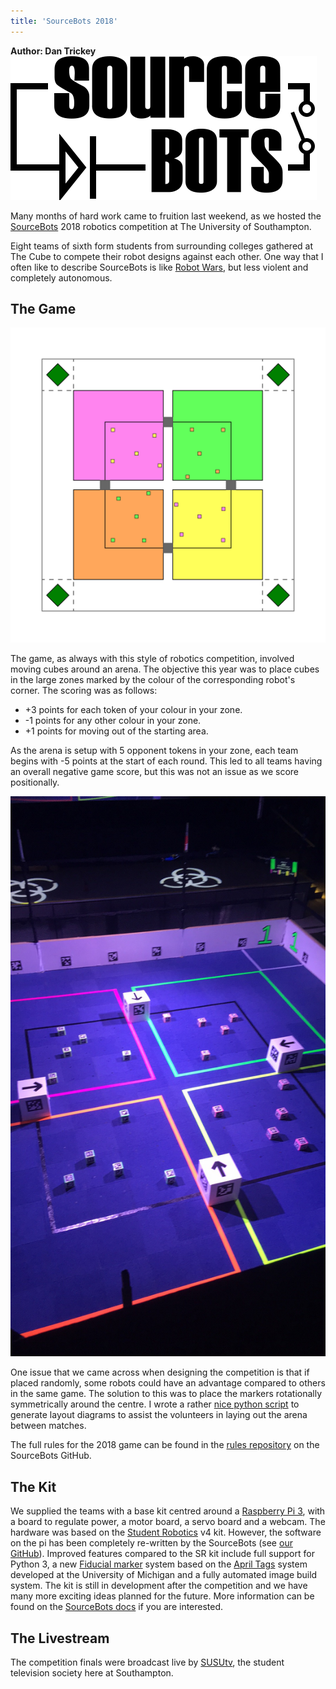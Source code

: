 ```yaml
---
title: 'SourceBots 2018'
---
```


**Author: Dan Trickey**
![](sblogo.svg)

Many months of hard work came to fruition last weekend, as we hosted the [SourceBots][sb] 2018 robotics competition at The University of Southampton.

Eight teams of sixth form students from surrounding colleges gathered at The Cube to compete their robot designs against each other. One way that I often like to describe SourceBots is like [Robot Wars][robot_wars], but less violent and completely autonomous.

## The Game

![](arena.svg)

The game, as always with this style of robotics competition, involved moving cubes around an arena. The objective this year was to place cubes in the large zones marked by the colour of the corresponding robot's corner. 
The scoring was as follows:

 - +3 points for each token of your colour in your zone.
 - -1 points for any other colour in your zone.
 - +1 points for moving out of the starting area.

As the arena is setup with 5 opponent tokens in your zone, each team begins with -5 points at the start of each round. This led to all teams having an overall negative game score, but this was not an issue as we score positionally.

![](photo.jpg)

One issue that we came across when designing the competition is that if placed randomly, some robots could have an advantage compared to others in the same game. The solution to this was to place the markers rotationally symmetrically around the centre. I wrote a rather [nice python script][zone-gen] to generate layout diagrams to assist the volunteers in laying out the arena between matches.

The full rules for the 2018 game can be found in the [rules repository][rules] on the SourceBots GitHub.

## The Kit

We supplied the teams with a base kit centred around a [Raspberry Pi 3][raspi], with a board to regulate power, a motor board, a servo board and a webcam. The hardware was based on the [Student Robotics][sr] v4 kit. However, the software on the pi has been completely re-written by the SourceBots (see [our GitHub][sb-gh]). Improved features compared to the SR kit include full support for Python 3, a new [Fiducial marker][markers] system based on the [April Tags][april-tags] system developed at the University of Michigan and a fully automated image build system.
The kit is still in development after the competition and we have many more exciting ideas planned for the future. More information can be found on the [SourceBots docs][sb-docs] if you are interested.

## The Livestream

The competition finals were broadcast live by [SUSUtv][susu-tv], the student television society here at Southampton. 


[april-tags]: https://april.eecs.umich.edu/software/apriltag.html
[sb]: https://sourcebots.org
[sb-docs]: https://docs.bsourcebots.org
[sb-gh]: https://github.com/sourcebots/
[robot_wars]: https://en.wikipedia.org/wiki/Robot_Wars_(TV_series)
[raspi]: http://raspberrypi.org
[sr]: https://studentrobotics.org/
[markers]: https://en.wikipedia.org/wiki/Fiducial_marker
[zone-gen]: https://github.com/sourcebots/sb2018-zone-layout-generator
[rules]: https://github.com/sourcebots/sb2018-rules
[susu-tv]: https://www.facebook.com/SUSUtv/